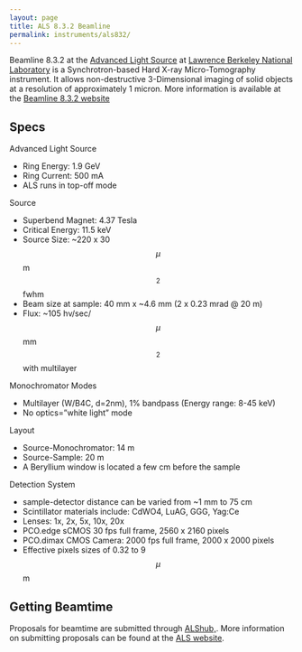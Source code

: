 ```yaml
---
layout: page
title: ALS 8.3.2 Beamline
permalink: instruments/als832/
---
```


Beamline 8.3.2 at the [Advanced Light Source](http://als.lbl.gov/) at [Lawrence Berkeley National Laboratory](http://www.lbl.gov/) is a Synchrotron-based Hard X-ray Micro-Tomography instrument. It allows non-destructive 3-Dimensional imaging of solid objects at a resolution of approximately 1 micron. More information is available at the [Beamline 8.3.2 website](http://microct.lbl.gov/)

## Specs

Advanced Light Source
* Ring Energy: 1.9 GeV
* Ring Current: 500 mA
* ALS runs in top-off mode

Source
* Superbend Magnet: 4.37 Tesla
* Critical Energy: 11.5 keV
* Source Size: ~220 x 30 $$\mu$$m$$^2$$ fwhm
* Beam size at sample: 40 mm x ~4.6 mm (2 x 0.23 mrad @ 20 m)
* Flux: ~105 hν/sec/$$\mu$$mm$$^2$$ with multilayer

Monochromator Modes
* Multilayer (W/B4C, d=2nm), 1% bandpass (Energy range: 8-45 keV)
* No optics=”white light” mode

Layout
* Source-Monochromator: 14 m 
* Source-Sample: 20 m
* A Beryllium window is located a few cm before the sample

Detection System
* sample-detector distance can be varied from ~1 mm to 75 cm
* Scintillator materials include: CdWO4, LuAG, GGG, Yag:Ce
* Lenses: 1x, 2x, 5x, 10x, 20x
* PCO.edge sCMOS 30 fps full frame, 2560 x 2160 pixels
* PCO.dimax CMOS Camera: 2000 fps full frame, 2000 x 2000 pixels
* Effective pixels sizes of 0.32 to 9 $$\mu$$m

## Getting Beamtime

Proposals for beamtime are submitted through [ALShub,](https://alshub.als.lbl.gov/). More information on submitting proposals can be found at the [ALS website](http://als.lbl.gov/).
